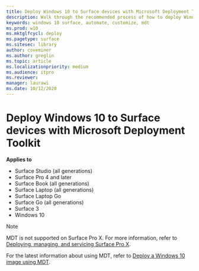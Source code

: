 ```yaml
---
title: Deploy Windows 10 to Surface devices with Microsoft Deployment Toolkit (Surface)
description: Walk through the recommended process of how to deploy Windows 10 to your Surface devices with the Microsoft Deployment Toolkit.
keywords: windows 10 surface, automate, customize, mdt
ms.prod: w10
ms.mktglfcycl: deploy
ms.pagetype: surface
ms.sitesec: library
author: coveminer
ms.author: greglin
ms.topic: article
ms.localizationpriority: medium
ms.audience: itpro
ms.reviewer: 
manager: laurawi
ms.date: 10/12/2020
---
```


# Deploy Windows 10 to Surface devices with Microsoft Deployment Toolkit

**Applies to**

- Surface Studio (all generations)
- Surface Pro 4 and later
- Surface Book (all generations)
- Surface Laptop (all generations)
- Surface Laptop Go 
- Surface Go (all generations)
- Surface 3
- Windows 10

> [!NOTE]
> MDT is not supported on Surface Pro X. For more information, refer to [Deploying, managing, and servicing Surface Pro X](surface-pro-arm-app-management.md).

For the latest information about using MDT, refer to [Deploy a Windows 10 image using MDT](/windows/deployment/deploy-windows-mdt/deploy-a-windows-10-image-using-mdt).

